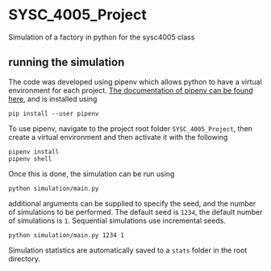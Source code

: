 # SYSC_4005_Project

Simulation of a factory in python for the sysc4005 class

## running the simulation

The code was developed using pipenv which allows python to have a virtual environment for each project. [The documentation of pipenv can be found here](https://pipenv.pypa.io/en/latest/), and is installed using

```shell
pip install --user pipenv
```

To use pipenv, navigate to the project root folder `SYSC_4005_Project`, then create a virtual environment and then activate it with the following

```shell
pipenv install
pipenv shell
```

Once this is done, the simulation can be run using

```shell
python simulation/main.py
```

additional arguments can be supplied to specify the seed, and the number of simulations to be performed. The default seed is `1234`, the default number of simulations is `1`. Sequential simulations use incremental seeds.

```shell
python simulation/main.py 1234 1
```

Simulation statistics are automatically saved to a `stats` folder in the root directory.
